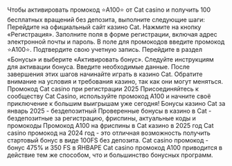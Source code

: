 Чтобы активировать промокод ⭐️A100⭐️ от Cat casino и получить 100 бесплатных вращений без депозита, выполните следующие шаги:
Перейдите на официальный сайт казино Cat.
Нажмите на кнопку «Регистрация».
Заполните поля в форме регистрации, включая адрес электронной почты и пароль.
В поле для промокодов введите промокод ⭐️A100⭐️.
Подтвердите свою учетную запись.
Перейдите в раздел «Бонусы» и выберите «Активировать бонус».
Следуйте инструкциям для активации бонуса.
Введите необходимые данные.
После завершения этих шагов начинайте играть в казино Cat.
Обратите внимание на условия и требования казино, так как они могут меняться.
Промокод Cat casino при регистрации 2025 Присоединяйтесь к сообществу Cat Casino, используйте промокод A100 и начните своё приключение к большим выигрышам уже сегодня! Бонусы казино Cat за январь 2025 - бездепозитный Проверенные бонусы в казино в Cat - бездепозитные за регистрацию, фриспины, актуальные коды и промокоды  Промокод A100 на фриспины в Cat казино в 2025 год Cat casino промокод на 2024 год - это отличная возможность получить стартовый бонус в виде 100FS без депозита. Cat casino промокод - бонус 475% и 350 FS в ЯНВАРЕ Cat casino промокод A100 приводится в действие тем же способом, что и большинство бонусных программ.
